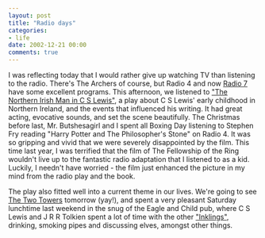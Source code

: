 ```yaml
---
layout: post
title: "Radio days"
categories:
- life
date: 2002-12-21 00:00
comments: true
---
```


<p>I was reflecting today that I would rather give up watching TV than listening to the radio. There's The Archers of course, but Radio 4 and now <a href="http://www.bbc.co.uk/radio7/" title="Radio 7">Radio 7</a> have some excellent programs. This afternoon, we listened to <a href="http://www.bbc.co.uk/radio4/arts/saturday_play.shtml" title="Excellent play about CS Lewis">"The Northern Irish Man in C S Lewis"</a>, a play about C S Lewis' early childhood in Northern Ireland, and the events that influenced his writing. It had great acting, evocative sounds, and set the scene beautifully. The Christmas before last, Mr. Butshesagirl and I spent all Boxing Day listening to Stephen Fry reading "Harry Potter and The Philosopher's Stone" on Radio 4. It was so gripping and vivid that we were severely disappointed by the film. This time last year, I was terrified that the film of The Fellowship of the Ring wouldn't live up to the fantastic radio adaptation that I listened to as a kid. Luckily, I needn't have worried - the film just enhanced the picture in my mind from the radio play and the book.</p>

<p>The play also fitted well into a current theme in our lives. We're going to see <a href="http://www.lordoftherings.net/" title="LOTR Official site">The Two Towers</a> tomorrow (yay!), and spent a very pleasant Saturday lunchtime last weekend in the snug of the Eagle and Child pub, where C S Lewis and J R R Tolkien spent a lot of time with the other <a href="http://www.secondspring.co.uk/society/term13.htm" title="About the Inklings">"Inklings"</a>, drinking, smoking pipes and discussing elves, amongst other things.</p>


